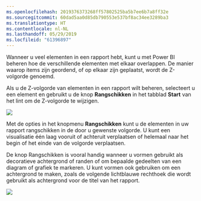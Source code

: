 ```yaml
---
ms.openlocfilehash: 2019376373268ff57802525ba5b7ee6b7a8ff32e
ms.sourcegitcommit: 60dad5aa0d85db790553e537bf8ac34ee3289ba3
ms.translationtype: HT
ms.contentlocale: nl-NL
ms.lasthandoff: 05/29/2019
ms.locfileid: "61396897"
---
```

Wanneer u veel elementen in een rapport hebt, kunt u met Power BI beheren hoe de verschillende elementen met elkaar overlappen. De manier waarop items zijn geordend, of op elkaar zijn geplaatst, wordt de Z-volgorde genoemd.

Als u de Z-volgorde van elementen in een rapport wilt beheren, selecteert u een element en gebruikt u de knop **Rangschikken** in het tabblad **Start** van het lint om de Z-volgorde te wijzigen.

![](media/3-11f-arrange-visual-zorder/3-11f_1.png)

Met de opties in het knopmenu **Rangschikken** kunt u de elementen in uw rapport rangschikken in de door u gewenste volgorde. U kunt een visualisatie één laag vooruit of achteruit verplaatsen of helemaal naar het begin of het einde van de volgorde verplaatsen.

De knop Rangschikken is vooral handig wanneer u vormen gebruikt als decoratieve achtergrond of randen of om bepaalde gedeelten van een diagram of grafiek te markeren. U kunt vormen ook gebruiken om een achtergrond te maken, zoals de volgende lichtblauwe rechthoek die wordt gebruikt als achtergrond voor de titel van het rapport.

![](media/3-11f-arrange-visual-zorder/3-11f_2.png)

